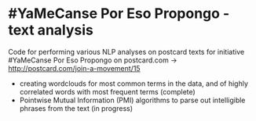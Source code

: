 #YaMeCanse Por Eso Propongo - text analysis
==================================

Code for performing various NLP analyses on postcard texts for initiative #YaMeCanse Por Eso Propongo on postcard.com -> http://postcard.com/join-a-movement/15


<ul>
  <li> creating wordclouds for most common terms in the data, and of highly correlated words with most frequent terms (complete) </li>
  <li> Pointwise Mutual Information (PMI) algorithms to parse out intelligible phrases from the text (in progress) </li> 
</ul>

